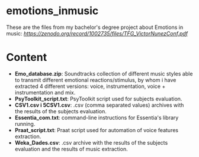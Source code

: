 # emotions_inmusic

These are the files from my bachelor's degree project about Emotions in music:
*https://zenodo.org/record/1002735/files/TFG_VictorNunezConf.pdf*

# Content

- **Emo_database.zip**: Soundtracks collection of different music styles able to transmit different emotional reactions/stimulus, by whom i have extracted 4 different versions: voice, instrumentation, voice + instrumentation and mix.
- **PsyToolkit_script.txt**: PsyToolkit script used for subjects evaluation.
- **CSV1.csv i 5CSV1.csv**: .csv (comma separated values) archives with the results of the subjects evaluation.
- **Essentia_com.txt**: command-line instructions for Essentia's library running. 
- **Praat_script.txt**: Praat script used for automation of voice features extraction.
- **Weka_Dades.csv**: .csv archive with the results of the subjects evaluation and the results of music extraction.
